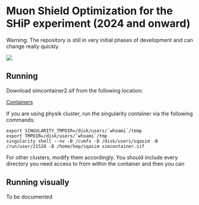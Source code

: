 # Muon Shield Optimization for the SHiP experiment (2024 and onward)

Warning: The repository is still in very initial phases of development and can change
really quickly.

![](/Users/shahrukhqasim/workspace/uzh/MuonThroughMatterStudies/images/shield.png)

## Running
Download simcontainer2.sif from the following location:

[Containers](https://uzh-my.sharepoint.com/:f:/g/personal/shahrukh_qasim_physik_uzh_ch/En9EVDrRsjpIrBnXWGzLQt0BoT65wN2qzBtGbdEJfapBDA?e=b5b776)

If you are using physik cluster, run the singularity container via the following commands:

```
export SINGULARITY_TMPDIR=/disk/users/`whoami`/temp
export TMPDIR=/disk/users/`whoami`/tmp
singularity shell --nv -B /cvmfs -B /disk/users/sqasim -B /run/user/21528 -B /home/hep/sqasim simcontainer.sif
```

For other clusters, modify them accordingly. You should include every directory
you need access to from within the container and then you can 

## Running visually
To be documented